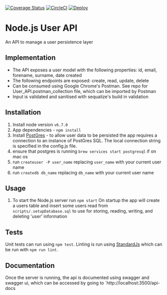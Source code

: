 [![Coverage Status](https://coveralls.io/repos/github/JordanH1994/UserApi/badge.svg?branch=master)](https://coveralls.io/github/JordanH1994/UserApi?branch=master)
[![CircleCI](https://circleci.com/gh/JordanH1994/UserApi.svg?style=svg)](https://circleci.com/gh/JordanH1994/UserApi)
[![Deploy](https://www.herokucdn.com/deploy/button.svg)](https://heroku.com/deploy)

# Node.js User API
An API to manage a user persistence layer

## Implementation

* The API exposes a user model with the following properties: id, email, forename, surname, date created
* The following endpoints are exposed: create, read, update, delete
* Can be consumed using Google Chrome's Postman. See repo for User_API.postman_collection file, which can be imported by Postman
* Input is validated and sanitised with sequalize's build in validation

## Installation
1. Install node version `v6.7.0`
2. App dependencies - `npm install`
3. Install [PostGres](https://www.postgresql.org/) - to allow user data to be persisted the app requires a connection to an instance of PostGres SQL. The local connection string is specified in the config.js file.
4. ensure that postgres is running `brew services start postgresql` if on mac os
4. run `createuser -P user_name` replacing `user_name` with your current user name
5. run `createdb db_name` replacing `db_name` with your current user name

## Usage
1. To start the Node.js server run `npm start`
On startup the app will create a users table and insert some users read from `scripts/.setupDatabase.sql` to use for storing, reading, writing, and deleting 'user' information

## Tests
Unit tests can run using `npm test`.
Linting is run using [StandardJs](http://standardjs.com/) which can be run with `npm run lint`.

## Documentation
Once the server is running, the api is documented using swagger and swagger ui, which can be accessed by going to `http://localhost:3500/api-docs
